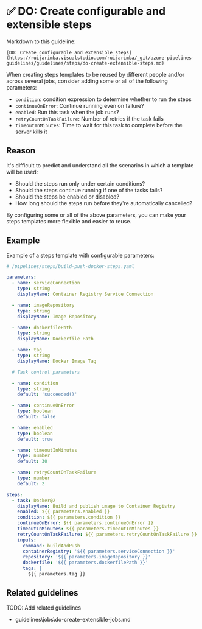 # ✅ DO: Create configurable and extensible steps

Markdown to this guideline:

```plaintext
[DO: Create configurable and extensible steps](https://ruijarimba.visualstudio.com/ruijarimba/_git/azure-pipelines-guidelines/guidelines/steps/do-create-extensible-steps.md)
```

When creating steps templates to be reused by different people and/or across
several jobs, consider adding some or all of the following parameters:

- `condition`: condition expression to determine whether to run the steps
- `continueOnError`: Continue running even on failure?
- `enabled`: Run this task when the job runs?
- `retryCountOnTaskFailure`: Number of retries if the task fails
- `timeoutInMinutes`: Time to wait for this task to complete before the server
kills it

## Reason

It's difficult to predict and understand all the scenarios in which a template will
be used:

- Should the steps run only under certain conditions?
- Should the steps continue running if one of the tasks fails?
- Should the steps be enabled or disabled?
- How long should the steps run before they're automatically cancelled?

By configuring some or all of the above parameters, you can make
your steps templates more flexible and easier to reuse.

## Example

Example of a steps template with configurable parameters:

```yaml
# /pipelines/steps/build-push-docker-steps.yaml

parameters:
  - name: serviceConnection
    type: string
    displayName: Container Registry Service Connection

  - name: imageRepository
    type: string
    displayName: Image Repository

  - name: dockerfilePath
    type: string
    displayName: Dockerfile Path

  - name: tag
    type: string
    displayName: Docker Image Tag

  # Task control parameters

  - name: condition
    type: string
    default: 'succeeded()'

  - name: continueOnError
    type: boolean
    default: false

  - name: enabled
    type: boolean
    default: true

  - name: timeoutInMinutes
    type: number
    default: 30

  - name: retryCountOnTaskFailure
    type: number
    default: 2

steps:
  - task: Docker@2
    displayName: Build and publish image to Container Registry
    enabled: ${{ parameters.enabled }}
    condition: ${{ parameters.condition }}
    continueOnError: ${{ parameters.continueOnError }}
    timeoutInMinutes: ${{ parameters.timeoutInMinutes }}
    retryCountOnTaskFailure: ${{ parameters.retryCountOnTaskFailure }}
    inputs:
      command: buildAndPush
      containerRegistry: '${{ parameters.serviceConnection }}'
      repository: '${{ parameters.imageRepository }}'
      dockerfile: '${{ parameters.dockerfilePath }}'
      tags: |
        ${{ parameters.tag }}
```

## Related guidelines

TODO: Add related guidelines

- guidelines\jobs\do-create-extensible-jobs.md
